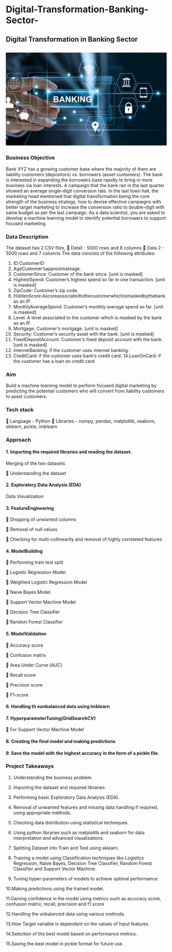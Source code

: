 # Digital-Transformation-Banking-Sector-
## Digital Transformation in Banking Sector
![](IMG_6286.JPG) 
---

### Business Objective
Bank XYZ has a growing customer base where the majority of them are liability customers (depositors) vs. borrowers (asset customers). The bank is interested in expanding the borrowers base rapidly to bring in more business via loan interests.
A campaign that the bank ran in the last quarter showed an average single-digit conversion rate. In the last town hall, the marketing head mentioned that digital transformation being the core strength of the business strategy, how to devise effective campaigns with better target marketing to increase the conversion ratio to double-digit with same budget as per the last campaign.
As a data scientist, you are asked to develop a machine learning model to identify potential borrowers to support focused marketing.
### Data Description
The dataset has 2 CSV files,
 Data1 - 5000 rows and 8 columns
 Data 2 - 5000 rows and 7 columns
The data consists of the following attributes:
1. ID:CustomerID
2. AgeCustomer’sapproximateage.
3. CustomerSince: Customer of the bank since. [unit is masked]
4. HighestSpend: Customer’s highest spend so far in one transaction. [unit is masked]
5. ZipCode: Customer’s zip code.
6. HiddenScore:Ascoreassociatedtothecustomerwhichismaskedbythebank
as an IP.
7. MonthlyAverageSpend: Customer’s monthly average spend so far. [unit is
masked]
8. Level: A level associated to the customer which is masked by the bank as an
IP.
9. Mortgage: Customer’s mortgage. [unit is masked]
10. Security: Customer’s security asset with the bank. [unit is masked]
11. FixedDepositAccount: Customer’s fixed deposit account with the bank. [unit is
masked]
12. InternetBanking: if the customer uses internet banking.
13. CreditCard: if the customer uses bank’s credit card. 14.LoanOnCard: if the customer has a loan on credit card
### Aim
Build a machine learning model to perform focused digital marketing by predicting the potential customers who will convert from liability customers to asset customers.
### Tech stack
 Language - Python
 Libraries – numpy, pandas, matplotlib, seaborn, sklearn, pickle, imblearn
### Approach
#### 1. Importing the required libraries and reading the dataset.
   
   Merging of the two datasets

  Understanding the dataset

#### 2. Exploratory Data Analysis (EDA)
   
  Data Visualization
   
#### 3. FeatureEngineering
   
 Dropping of unwanted columns

 Removal of null values

 Checking for multi-collinearity and removal of highly correlated features

#### 4. ModelBuilding
   
 Performing train test split

 Logistic Regression Model

 Weighted Logistic Regression Model 

 Naive Bayes Model

 Support Vector Machine Model

 Decision Tree Classifier

 Random Forest Classifier

#### 5. ModelValidation
   
 Accuracy score

 Confusion matrix

 Area Under Curve (AUC) 

 Recall score

 Precision score

 F1-score

#### 6. Handling th eunbalanced data using imblearn
   
#### 7. HyperparameterTuning(GridSearchCV)
   
 For Support Vector Machine Model

#### 8. Creating the final model and making predictions

#### 9. Save the model with the highest accuracy in the form of a pickle file.

### Project Takeaways
1. Understanding the business problem.
   
2. Importing the dataset and required libraries.

3. Performing basic Exploratory Data Analysis (EDA).
   
4. Removal of unwanted features and missing data handling if required, using
appropriate methods.

5. Checking data distribution using statistical techniques.
   
6. Using python libraries such as matplotlib and seaborn for data interpretation
and advanced visualizations.

7. Splitting Dataset into Train and Test using sklearn.
   
8. Training a model using Classification techniques like Logistics Regression,
Naïve Bayes, Decision Tree Classifier, Random Forest Classifier and Support
Vector Machine.

9. Tuning hyper-parameters of models to achieve optimal performance.
   
10.Making predictions using the trained model.
   
11.Gaining confidence in the model using metrics such as accuracy score,
confusion matrix, recall, precision and f1 score

12.Handling the unbalanced data using various methods.

13.How Target variable is dependent on the values of Input features.

14.Selection of the best model based on performance metrics.

15.Saving the best model in pickle format for future use.

   
